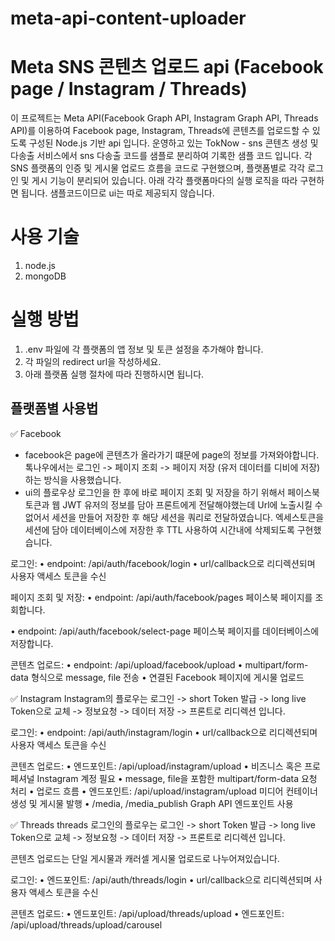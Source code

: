 # meta-api-content-uploader

# Meta SNS 콘텐츠 업로드 api (Facebook page / Instagram / Threads)

이 프로젝트는 Meta API(Facebook Graph API, Instagram Graph API, Threads API)를 이용하여 Facebook page, Instagram, Threads에 콘텐츠를 업로드할 수 있도록 구성된 Node.js 기반 api 입니다.
운영하고 있는 TokNow - sns 콘텐츠 생성 및 다송출 서비스에서 sns 다송출 코드를 샘플로 분리하여 기록한 샘플 코드 입니다.
각 SNS 플랫폼의 인증 및 게시물 업로드 흐름을 코드로 구현했으며, 플랫폼별로 각각 로그인 및 게시 기능이 분리되어 있습니다.
아래 각각 플랫폼마다의 실행 로직을 따라 구현하면 됩니다.
샘플코드이므로 ui는 따로 제공되지 않습니다.

# 사용 기술
1. node.js
2. mongoDB

# 실행 방법
1. .env 파일에 각 플랫폼의 앱 정보 및 토큰 설정을 추가해야 합니다.
2. 각 파일의 redirect url을 작성하세요.
3. 아래 플랫폼 실행 절차에 따라 진행하시면 됩니다.

## 플랫폼별 사용법
✅ Facebook
- facebook은 page에 콘텐츠가 올라가기 떄문에 page의 정보를 가져와야합니다.
톡나우에서는 로그인 -> 페이지 조회 -> 페이지 저장 (유저 데이터를 디비에 저장)하는 방식을 사용했습니다.
- ui의 플로우상 로그인을 한 후에 바로 페이지 조회 및 저장을 하기 위해서 페이스북 토큰과 웹 JWT 유저의 정보를 담아 프론트에게 전달해야했는데 Url에 노출시킬 수 없어서 세션을 만들어 저장한 후 해당 세션을 쿼리로 전달하였습니다.
엑세스토큰을 세션에 담아 데이터베이스에 저장한 후 TTL 사용하여 시간내에 삭제되도록 구현했습니다.

로그인:
	•	endpoint: /api/auth/facebook/login
	•	url/callback으로 리디렉션되며 사용자 액세스 토큰을 수신

페이지 조회 및 저장:
  •	endpoint: /api/auth/facebook/pages 
  페이스북 페이지를 조회합니다.

  •	endpoint: /api/auth/facebook/select-page
  페이스북 페이지를 데이터베이스에 저장합니다.

콘텐츠 업로드:
	•	endpoint: /api/upload/facebook/upload
	•	multipart/form-data 형식으로 message, file 전송
	•	연결된 Facebook 페이지에 게시물 업로드

✅ Instagram
Instagram의 플로우는 로그인 -> short Token 발급 -> long live Token으로 교체 -> 정보요청 -> 데이터 저장 -> 프론트로 리디렉션 입니다.

로그인:
  •	endpoint: /api/auth/instagram/login
	•	url/callback으로 리디렉션되며 사용자 액세스 토큰을 수신

콘텐츠 업로드:
	•	엔드포인트: /api/upload/instagram/upload
	•	비즈니스 혹은 프로페셔널 Instagram 계정 필요
	•	message, file을 포함한 multipart/form-data 요청 처리
  •	업로드 흐름
	•	엔드포인트: /api/upload/instagram/upload 미디어 컨테이너 생성 및 게시물 발행
	•	/media, /media_publish Graph API 엔드포인트 사용

✅ Threads
threads 로그인의 플로우는 로그인 -> short Token 발급 -> long live Token으로 교체 -> 정보요청 -> 데이터 저장 -> 프론트로 리디렉션 입니다.

콘텐츠 업로드는 단일 게시물과 캐러셀 게시물 업로드로 나누어져있습니다.

로그인:
	•	엔드포인트: /api/auth/threads/login
	•	url/callback으로 리디렉션되며 사용자 액세스 토큰을 수신

콘텐츠 업로드:
	•	엔드포인트: /api/upload/threads/upload
	•	엔드포인트: /api/upload/threads/upload/carousel